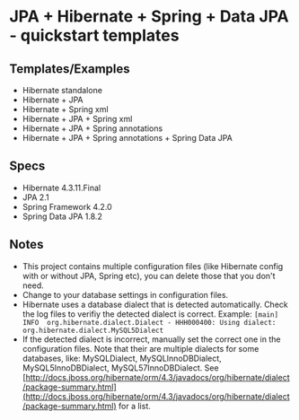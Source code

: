 # JPA + Hibernate + Spring + Data JPA - quickstart templates #
## Templates/Examples ##
* Hibernate standalone
* Hibernate + JPA
* Hibernate + Spring xml
* Hibernate + JPA + Spring xml
* Hibernate + JPA + Spring annotations
* Hibernate + JPA + Spring annotations + Spring Data JPA

## Specs ##
* Hibernate 4.3.11.Final
* JPA 2.1
* Spring Framework 4.2.0
* Spring Data JPA 1.8.2


## Notes ##
* This project contains multiple configuration files (like Hibernate config with or without JPA, Spring etc), you can delete those that you don't need.
* Change to your database settings in configuration files.
* Hibernate uses a database dialect that is detected automatically. Check the log files to verifiy the detected dialect is correct. Example: `[main] INFO  org.hibernate.dialect.Dialect - HHH000400: Using dialect: org.hibernate.dialect.MySQL5Dialect`
* If the detected dialect is incorrect, manually set the correct one in the configuration files. Note that their are multiple dialects for some databases, like: MySQLDialect, MySQLInnoDBDialect, MySQL5InnoDBDialect, MySQL57InnoDBDialect. See [http://docs.jboss.org/hibernate/orm/4.3/javadocs/org/hibernate/dialect/package-summary.html](http://docs.jboss.org/hibernate/orm/4.3/javadocs/org/hibernate/dialect/package-summary.html) for a list. 
